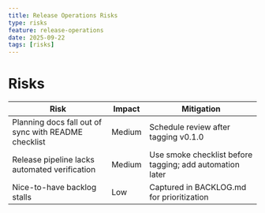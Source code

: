 ```yaml
---
title: Release Operations Risks
type: risks
feature: release-operations
date: 2025-09-22
tags: [risks]
---
```


# Risks

| Risk | Impact | Mitigation |
|------|--------|------------|
| Planning docs fall out of sync with README checklist | Medium | Schedule review after tagging v0.1.0 |
| Release pipeline lacks automated verification | Medium | Use smoke checklist before tagging; add automation later |
| Nice-to-have backlog stalls | Low | Captured in BACKLOG.md for prioritization |
